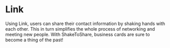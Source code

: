 Link
===========

Using Link, users can share their contact information by shaking hands with each other. This in turn simplifies the whole process of networking and meeting new people. With ShakeToShare, business cards are sure to become a thing of the past!




